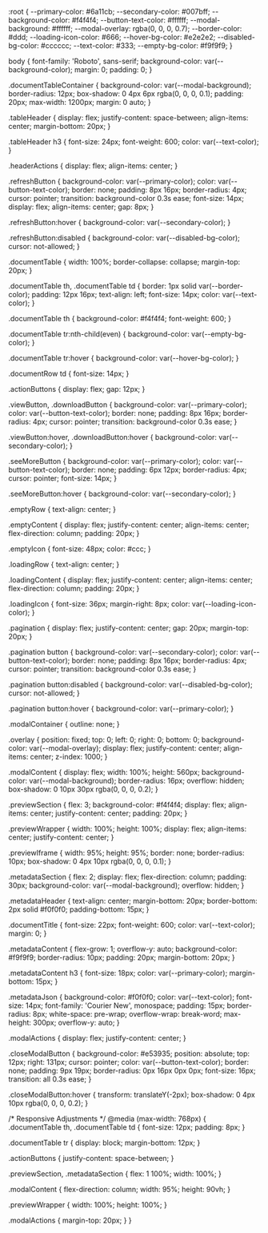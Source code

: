 :root {
  --primary-color: #6a11cb;
  --secondary-color: #007bff;
  --background-color: #f4f4f4;
  --button-text-color: #ffffff;
  --modal-background: #ffffff;
  --modal-overlay: rgba(0, 0, 0, 0.7);
  --border-color: #ddd;
  --loading-icon-color: #666;
  --hover-bg-color: #e2e2e2;
  --disabled-bg-color: #cccccc;
  --text-color: #333;
  --empty-bg-color: #f9f9f9;
}

body {
  font-family: 'Roboto', sans-serif;
  background-color: var(--background-color);
  margin: 0;
  padding: 0;
}

.documentTableContainer {
  background-color: var(--modal-background);
  border-radius: 12px;
  box-shadow: 0 4px 6px rgba(0, 0, 0, 0.1);
  padding: 20px;
  max-width: 1200px;
  margin: 0 auto;
}

.tableHeader {
  display: flex;
  justify-content: space-between;
  align-items: center;
  margin-bottom: 20px;
}

.tableHeader h3 {
  font-size: 24px;
  font-weight: 600;
  color: var(--text-color);
}

.headerActions {
  display: flex;
  align-items: center;
}

.refreshButton {
  background-color: var(--primary-color);
  color: var(--button-text-color);
  border: none;
  padding: 8px 16px;
  border-radius: 4px;
  cursor: pointer;
  transition: background-color 0.3s ease;
  font-size: 14px;
  display: flex;
  align-items: center;
  gap: 8px;
}

.refreshButton:hover {
  background-color: var(--secondary-color);
}

.refreshButton:disabled {
  background-color: var(--disabled-bg-color);
  cursor: not-allowed;
}

.documentTable {
  width: 100%;
  border-collapse: collapse;
  margin-top: 20px;
}

.documentTable th,
.documentTable td {
  border: 1px solid var(--border-color);
  padding: 12px 16px;
  text-align: left;
  font-size: 14px;
  color: var(--text-color);
}

.documentTable th {
  background-color: #f4f4f4;
  font-weight: 600;
}

.documentTable tr:nth-child(even) {
  background-color: var(--empty-bg-color);
}

.documentTable tr:hover {
  background-color: var(--hover-bg-color);
}

.documentRow td {
  font-size: 14px;
}

.actionButtons {
  display: flex;
  gap: 12px;
}

.viewButton, .downloadButton {
  background-color: var(--primary-color);
  color: var(--button-text-color);
  border: none;
  padding: 8px 16px;
  border-radius: 4px;
  cursor: pointer;
  transition: background-color 0.3s ease;
}

.viewButton:hover, .downloadButton:hover {
  background-color: var(--secondary-color);
}

.seeMoreButton {
  background-color: var(--primary-color);
  color: var(--button-text-color);
  border: none;
  padding: 6px 12px;
  border-radius: 4px;
  cursor: pointer;
  font-size: 14px;
}

.seeMoreButton:hover {
  background-color: var(--secondary-color);
}

.emptyRow {
  text-align: center;
}

.emptyContent {
  display: flex;
  justify-content: center;
  align-items: center;
  flex-direction: column;
  padding: 20px;
}

.emptyIcon {
  font-size: 48px;
  color: #ccc;
}

.loadingRow {
  text-align: center;
}

.loadingContent {
  display: flex;
  justify-content: center;
  align-items: center;
  flex-direction: column;
  padding: 20px;
}

.loadingIcon {
  font-size: 36px;
  margin-right: 8px;
  color: var(--loading-icon-color);
}

.pagination {
  display: flex;
  justify-content: center;
  gap: 20px;
  margin-top: 20px;
}

.pagination button {
  background-color: var(--secondary-color);
  color: var(--button-text-color);
  border: none;
  padding: 8px 16px;
  border-radius: 4px;
  cursor: pointer;
  transition: background-color 0.3s ease;
}

.pagination button:disabled {
  background-color: var(--disabled-bg-color);
  cursor: not-allowed;
}

.pagination button:hover {
  background-color: var(--primary-color);
}

.modalContainer {
  outline: none;
}

.overlay {
  position: fixed;
  top: 0;
  left: 0;
  right: 0;
  bottom: 0;
  background-color: var(--modal-overlay);
  display: flex;
  justify-content: center;
  align-items: center;
  z-index: 1000;
}

.modalContent {
  display: flex;
  width: 100%;
  height: 560px;
  background-color: var(--modal-background);
  border-radius: 16px;
  overflow: hidden;
  box-shadow: 0 10px 30px rgba(0, 0, 0, 0.2);
}

.previewSection {
  flex: 3;
  background-color: #f4f4f4;
  display: flex;
  align-items: center;
  justify-content: center;
  padding: 20px;
}

.previewWrapper {
  width: 100%;
  height: 100%;
  display: flex;
  align-items: center;
  justify-content: center;
}

.previewIframe {
  width: 95%;
  height: 95%;
  border: none;
  border-radius: 10px;
  box-shadow: 0 4px 10px rgba(0, 0, 0, 0.1);
}

.metadataSection {
  flex: 2;
  display: flex;
  flex-direction: column;
  padding: 30px;
  background-color: var(--modal-background);
  overflow: hidden;
}

.metadataHeader {
  text-align: center;
  margin-bottom: 20px;
  border-bottom: 2px solid #f0f0f0;
  padding-bottom: 15px;
}

.documentTitle {
  font-size: 22px;
  font-weight: 600;
  color: var(--text-color);
  margin: 0;
}

.metadataContent {
  flex-grow: 1;
  overflow-y: auto;
  background-color: #f9f9f9;
  border-radius: 10px;
  padding: 20px;
  margin-bottom: 20px;
}

.metadataContent h3 {
  font-size: 18px;
  color: var(--primary-color);
  margin-bottom: 15px;
}

.metadataJson {
  background-color: #f0f0f0;
  color: var(--text-color);
  font-size: 14px;
  font-family: 'Courier New', monospace;
  padding: 15px;
  border-radius: 8px;
  white-space: pre-wrap;
  overflow-wrap: break-word;
  max-height: 300px;
  overflow-y: auto;
}

.modalActions {
  display: flex;
  justify-content: center;
}

.closeModalButton {
  background-color: #e53935;
  position: absolute;
  top: 12px;
  right: 131px;
  cursor: pointer;
  color: var(--button-text-color);
  border: none;
  padding: 9px 19px;
  border-radius: 0px 16px 0px 0px;
  font-size: 16px;
  transition: all 0.3s ease;
}

.closeModalButton:hover {
  transform: translateY(-2px);
  box-shadow: 0 4px 10px rgba(0, 0, 0, 0.2);
}

/* Responsive Adjustments */
@media (max-width: 768px) {
  .documentTable th, .documentTable td {
    font-size: 12px;
    padding: 8px;
  }

  .documentTable tr {
    display: block;
    margin-bottom: 12px;
  }

  .actionButtons {
    justify-content: space-between;
  }

  .previewSection,
  .metadataSection {
    flex: 1 100%;
    width: 100%;
  }

  .modalContent {
    flex-direction: column;
    width: 95%;
    height: 90vh;
  }

  .previewWrapper {
    width: 100%;
    height: 100%;
  }

  .modalActions {
    margin-top: 20px;
  }
}
